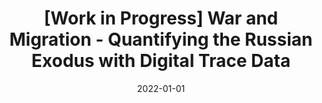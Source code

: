 ---
title: "[Work in Progress] War and Migration - Quantifying the Russian Exodus with Digital Trace Data"
collection: publications
permalink: /publication/2022-russian-migration
date: 2022-01-01
citation: 'Anastasiadou A., Volgin, A., Leasure, D. War and Migration - Quantifying the Russian Exodus with Digital Trace Data '
---